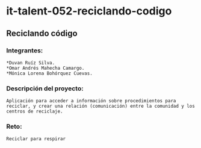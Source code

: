 # it-talent-052-reciclando-codigo
## Reciclando código

### Integrantes:
	*Duvan Ruíz Silva.
	*Omar Andrés Mahecha Camargo.
	*Mónica Lorena Bohórquez Cuevas.

### Descripción del proyecto:
	Aplicación para acceder a información sobre procedimientos para reciclar, y crear una relación (comunicación) entre la comunidad y los centros de reciclaje.

### Reto:
	Reciclar para respirar